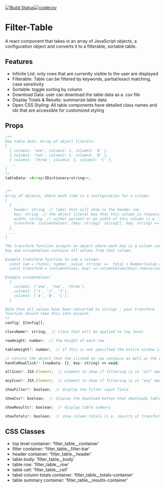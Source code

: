 [![Build Status](https://travis-ci.org/erik-sn/filter-table.svg?branch=master)](https://travis-ci.org/erik-sn/filter-table)[![codecov](https://codecov.io/gh/erik-sn/filter-table/branch/master/graph/badge.svg)](https://codecov.io/gh/erik-sn/filter-table)


# Filter-Table

A react component that takes in an array of JavaScript objects, a configuration object and converts it to a filterable, sortable table.


## Features

- Infinite List: only rows that are currently visible to the user are displayed
- Filterable: Table can be filtered by keywords, partial/exact matching, case sensitivity
- Sortable: toggle sorting by column
- Download Data: user can download the table data as a .csv file
- Display Totals & Results: summarize table data
- Open CSS Styling: All table components have detailed class names and ids that are accessible for customized styling

## Props

```JavaScript
/**
Raw table data. Array of object literals:
[
  { column1: 'one', column2: 1, column3: 'A' },
  { column1: 'two', column2: 2, column3: 'B' },
  { column1: 'three', column2: 3, column3: 'C' },
  ...
]
*/
tableData: <Array<IDictionary<string>>;


/**
Array of objects, where each item is a configuration for a column:
[
  {
    header: string  // label that will show in the header row
    key: string  // the object literal key that this column is responsible for
    width: string  // either percent or px width of this column (i.e '15%', '30px')
    transform: (columnValues: [key: string]: string[], key: string) => any
  },
  ...
]

The transform function accepts an object where each key is a column configuration
key and columnValues contains all values from that column.

Example transform function to sum a column:
  const sum = (total: number, value: string) =>  total + Number(value.replace(/,/g, ''));
  const transform = (columnValues, key) => columnValues[key].reduce(sum, 0);

Example columnValues:
  {
    column1: ['one', 'two', 'three'],
    column2: ['1', '2', '3'],
    column3: ['A', 'B', 'C'],
  }

Note that all values have been converted to strings - your transform
function should take this into account.
*/
config: IConfig[];

className?: string;  // class that will be applied to top level

rowHeight: number;  // the height of each row

tableHeight?: number;  // if this is not specified the entire window is used

// returns the object that the clicked on row contains as well as the column key
handleRowClick?: (rowData: {}, key: string) => void;

allIcon?: JSX.Element;  // element to show if filtering is in "all" mode

anyIcon?: JSX.Element;  // element to show if filtering is in "any" mode

showFilter?: boolean;  // display the filter input field

showCsv?: boolean;  // display the download button that downloads table data

showResults?: boolean;  // display table summary

showTotals?: boolean;  // show column totals (i.e. results of transform functions)
```

## CSS Classes

- top level container: 'filter_table__container'
- filter container: 'filter_table__filter-bar'
- header container: 'filter_table__header'
- table body: 'filter_table__body'
- table row: 'filter_table__row'
- table cell: 'filter_table__cell'
- tabel column totals container: 'filter_table__totals-container'
- table summary container: 'filter_table__results-container'